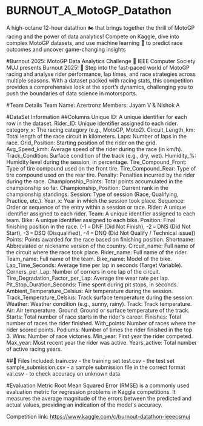 # BURNOUT_A_MotoGP_Datathon
A high-octane 12-hour datathon 🏍️ that brings together the thrill of MotoGP racing and the power of data analytics! Compete on Kaggle, dive into complex MotoGP datasets, and use machine learning 🧠 to predict race outcomes and uncover game-changing insights

#Burnout 2025: MotoGP Data Analytics Challenge 🏁
IEEE Computer Society MUJ presents Burnout 2025! 🌟 Step into the fast-paced world of MotoGP racing and analyse rider performance, lap times, and race strategies across multiple seasons. With a dataset packed with racing stats, this competition provides a comprehensive look at the sport’s dynamics, challenging you to push the boundaries of data science in motorsports.

#Team Details
Team Name: Azertronz
Members: Jayam V & Nishok A

#DataSet Information
##Columns
Unique ID: A unique identifier for each row in the dataset.
Rider_ID: Unique identifier assigned to each rider.
category_x: The racing category (e.g., MotoGP, Moto2).
Circuit_Length_km: Total length of the race circuit in kilometers.
Laps: Number of laps in the race.
Grid_Position: Starting position of the rider on the grid.
Avg_Speed_kmh: Average speed of the rider during the race (in km/h).
Track_Condition: Surface condition of the track (e.g., dry, wet).
Humidity_%: Humidity level during the session, in percentage.
Tire_Compound_Front: Type of tire compound used on the front tire.
Tire_Compound_Rear: Type of tire compound used on the rear tire.
Penalty: Penalties incurred by the rider during the race.
Championship_Points: Total points accumulated in the championship so far.
Championship_Position: Current rank in the championship standings.
Session: Type of session (Race, Qualifying, Practice, etc.).
Year_x: Year in which the session took place.
Sequence: Order or sequence of the entry within a session or race.
Rider: A unique identifier assigned to each rider.
Team: A unique identifier assigned to each team.
Bike: A unique identifier assigned to each bike.
Position: Final finishing position in the race.
(-1 = DNF (Did Not Finish), -2 = DNS (Did Not Start), -3 = DSQ (Disqualified), -4 = DNQ (Did Not Qualify / Technical issue))
Points: Points awarded for the race based on finishing position.
Shortname: Abbreviated or nickname version of the country.
Circuit_name: Full name of the circuit where the race took place.
Rider_name: Full name of the rider.
Team_name: Full name of the team.
Bike_name: Model of the bike.
Lap_Time_Seconds: Average time per lap in seconds (Target Variable).
Corners_per_Lap: Number of corners in one lap of the circuit.
Tire_Degradation_Factor_per_Lap: Average tire wear rate per lap.
Pit_Stop_Duration_Seconds: Time spent during pit stops, in seconds.
Ambient_Temperature_Celsius: Air temperature during the session.
Track_Temperature_Celsius: Track surface temperature during the session.
Weather: Weather condition (e.g., sunny, rainy).
Track: Track temperature.
Air: Air temperature.
Ground: Ground or surface temperature of the track.
Starts: Total number of race starts in the rider's career.
Finishes: Total number of races the rider finished.
With_points: Number of races where the rider scored points.
Podiums: Number of times the rider finished in the top 3.
Wins: Number of race victories.
Min_year: First year the rider competed.
Max_year: Most recent year the rider was active.
Years_active: Total number of active racing years.

##📁 Files Included:
train.csv - the training set
test.csv - the test set
sample_submission.csv - a sample submission file in the correct format
val.csv - to check accuracy on unknown data

#Evaluation Metric
Root Mean Squared Error (RMSE) is a commonly used evaluation metric for regression problems in Kaggle competitions. It measures the average magnitude of the errors between the predicted and actual values, providing an indication of the model's accuracy.

Competition link: https://www.kaggle.com/c/burnout-datathon-ieeecsmuj
